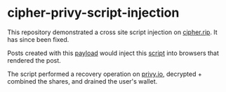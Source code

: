 # cipher-privy-script-injection

This repository demonstrated a cross site script injection on [cipher.rip](https://cipher.rip).  It has since been fixed.

Posts created with this [payload](payload.html) would inject this [script](script.js) into browsers that rendered the post.

The script performed a recovery operation on [privy.io](https://privy.io), decrypted + combined the shares, and drained the user's wallet.
